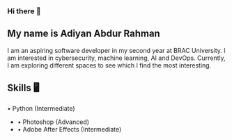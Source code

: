 ### Hi there 👋
## My name is Adiyan Abdur Rahman
I am an aspiring software developer in my second year at BRAC University. I am interested in cybersecurity, machine learning, AI and DevOps. Currently, I am exploring different spaces to see which I find the most interesting.

## Skills 🖥️

• Python (Intermediate)
- • Photoshop (Advanced)
- • Adobe After Effects (Intermediate)

<!--
**AdiyanAbdurRahman/AdiyanAbdurRahman** is a ✨ _special_ ✨ repository because its `README.md` (this file) appears on your GitHub profile.

Here are some ideas to get you started:

- 🔭 I’m currently working on ...
- 🌱 I’m currently learning ...
- 👯 I’m looking to collaborate on ...
- 🤔 I’m looking for help with ...
- 💬 Ask me about ...
- 📫 How to reach me: ...
- 😄 Pronouns: ...
- ⚡ Fun fact: ...
-->
